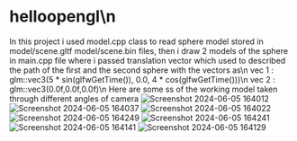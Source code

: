 ﻿# helloopengl\n
In this project i used model.cpp class to read sphere model stored in model/scene.gltf model/scene.bin files, then i draw 2 models of the sphere in main.cpp file where i passed translation vector which used to described the path of the first and the second sphere with the vectors as\n
vec 1 :  glm::vec3(5 * sin(glfwGetTime()), 0.0, 4 * cos(glfwGetTime()))\n
vec 2 :  glm::vec3(0.0f,0.0f,0.0f)\n
Here are some ss of the working model taken through different angles of camera
![Screenshot 2024-06-05 164012](https://github.com/Gupta-19/helloopengl/assets/81984623/a80e2f08-c88e-4f28-83f7-ff1e5d6fc453)
![Screenshot 2024-06-05 164037](https://github.com/Gupta-19/helloopengl/assets/81984623/25f981ab-fd1a-4af5-961f-9e602032a1e9)
![Screenshot 2024-06-05 164022](https://github.com/Gupta-19/helloopengl/assets/81984623/1479053b-58a0-4d01-9a3c-1e86cd13f00a)
![Screenshot 2024-06-05 164249](https://github.com/Gupta-19/helloopengl/assets/81984623/647f9b37-1a96-4936-b085-a7408a7ed31a)
![Screenshot 2024-06-05 164241](https://github.com/Gupta-19/helloopengl/assets/81984623/0b4b8dc3-1378-4737-ae79-42567860751c)
![Screenshot 2024-06-05 164141](https://github.com/Gupta-19/helloopengl/assets/81984623/8034c7a2-cd52-41be-a723-b47638423d01)
![Screenshot 2024-06-05 164129](https://github.com/Gupta-19/helloopengl/assets/81984623/71cf01b7-0adc-4f5f-8411-7262be83f401)

